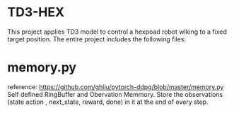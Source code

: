 # TD3-HEX
This project applies TD3 model to control a hexpoad robot wlking to a fixed target position. The entire project includes the following files:

# memory.py
reference: https://github.com/ghliu/pytorch-ddpg/blob/master/memory.py
Self defined RingBuffer and Obervation Memmory. Store the observations (state action , next_state, reward, done) in it at the end of every step.
